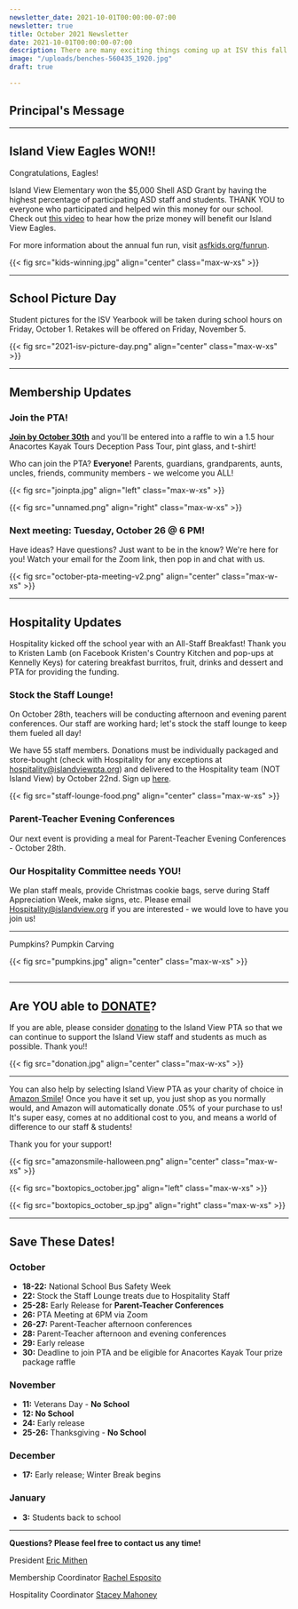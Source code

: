 ```yaml
---
newsletter_date: 2021-10-01T00:00:00-07:00
newsletter: true
title: October 2021 Newsletter
date: 2021-10-01T00:00:00-07:00
description: There are many exciting things coming up at ISV this fall!
image: "/uploads/benches-560435_1920.jpg"
draft: true

---
```

## Principal's Message

***

## Island View Eagles WON!!

Congratulations, Eagles! 

Island View Elementary won the $5,000 Shell ASD Grant by having the highest percentage of participating ASD staff and students. THANK YOU to everyone who participated and helped win this money for our school. Check out [this video](https://youtu.be/lQy29kaoAT8) to hear how the prize money will benefit our Island View Eagles.

For more information about the annual fun run, visit [asfkids.org/funrun](http://asfkids.org/funrun).

{{< fig src="kids-winning.jpg" align="center" class="max-w-xs" >}}

***

## School Picture Day

Student pictures for the ISV Yearbook will be taken during school hours on Friday, October 1. Retakes will be offered on Friday, November 5.

{{< fig src="2021-isv-picture-day.png" align="center" class="max-w-xs" >}}

***

## Membership Updates

### Join the PTA!

[**Join by October 30th**](https://www.islandviewpta.org/membership) and you'll be entered into a raffle to win a 1.5 hour Anacortes Kayak Tours Deception Pass Tour, pint glass, and t-shirt!

Who can join the PTA? **Everyone!** Parents, guardians, grandparents, aunts, uncles, friends, community members - we welcome you ALL!

{{< fig src="joinpta.jpg" align="left" class="max-w-xs" >}}

{{< fig src="unnamed.png" align="right" class="max-w-xs" >}}

### Next meeting: Tuesday, October 26 @ 6 PM!

Have ideas? Have questions? Just want to be in the know? We're here for you! Watch your email for the Zoom link, then pop in and chat with us.

{{< fig src="october-pta-meeting-v2.png" align="center" class="max-w-xs" >}}

***

## Hospitality Updates

Hospitality kicked off the school year with an All-Staff Breakfast! Thank you to Kristen Lamb (on Facebook Kristen's Country Kitchen and pop-ups at Kennelly Keys) for catering breakfast burritos, fruit, drinks and dessert and PTA for providing the funding. 

### Stock the Staff Lounge! 

On October 28th, teachers will be conducting afternoon and evening parent conferences. Our staff are working hard; let's stock the staff lounge to keep them fueled all day! 

We have 55 staff members. Donations must be individually packaged and store-bought (check with Hospitality for any exceptions at [hospitality@islandviewpta.org](mailto:hospitality@islandviewpta.org)) and delivered to the Hospitality team (NOT Island View) by October 22nd. Sign up [here](https://www.signupgenius.com/go/10c0d44aead2da3f58-stock).

{{< fig src="staff-lounge-food.png" align="center" class="max-w-xs" >}}

### Parent-Teacher Evening Conferences

Our next event is providing a meal for Parent-Teacher Evening Conferences - October 28th.

### Our Hospitality Committee needs YOU! 

We plan staff meals, provide Christmas cookie bags, serve during Staff Appreciation Week, make signs, etc. Please email [Hospitality@islandview.org](mailto:Hospitality@islandview.org) if you are interested - we would love to have you join us!

***

Pumpkins? Pumpkin Carving

{{< fig src="pumpkins.jpg" align="center" class="max-w-xs" >}}

## 

***

## Are YOU able to [**DONATE**](https://www.islandviewpta.org/donate)?

If you are able, please consider [donating](https://www.islandviewpta.org/donate) to the Island View PTA so that we can continue to support the Island View staff and students as much as possible. Thank you!!

{{< fig src="donation.jpg" align="center" class="max-w-xs" >}}

***

You can also help by selecting Island View PTA as your charity of choice in [Amazon Smile](https://smile.amazon.com "Amazon Smile")! Once you have it set up, you just shop as you normally would, and Amazon will automatically donate .05% of your purchase to us! It's super easy, comes at no additional cost to you, and means a world of difference to our staff & students! 

Thank you for your support!

{{< fig src="amazonsmile-halloween.png" align="center" class="max-w-xs" >}}

{{< fig src="boxtopics_october.jpg" align="left" class="max-w-xs" >}}

{{< fig src="boxtopics_october_sp.jpg" align="right" class="max-w-xs" >}}

***

## Save These Dates!

### October

* **18-22:** National School Bus Safety Week
* **22:** Stock the Staff Lounge treats due to Hospitality Staff
* **25-28:**  Early Release for **Parent-Teacher Conferences**
* **26:**  PTA Meeting at 6PM via Zoom
* **26-27:** Parent-Teacher afternoon conferences
* **28:** Parent-Teacher afternoon and evening conferences
* **29:** Early release
* **30:** Deadline to join PTA and be eligible for Anacortes Kayak Tour prize package raffle

### November

* **11:**  Veterans Day - **No School**
* **12: No School**
* **24:**  Early release
* **25-26:**  Thanksgiving - **No School**

### December

* **17:**  Early release; Winter Break begins

### January

* **3:**  Students back to school

***

**Questions? Please feel free to contact us any time!**

President [Eric Mithen](president@islandviewpta.org)

Membership Coordinator [Rachel Esposito](membership@islandviewpta.org)

Hospitality Coordinator [Stacey Mahoney](stacey.a.mahoney@gmail.com)